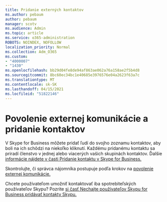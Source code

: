 ```yaml
---
title: Pridanie externých kontaktov
ms.author: pebaum
author: pebaum
manager: scotv
ms.audience: Admin
ms.topic: article
ms.service: o365-administration
ROBOTS: NOINDEX, NOFOLLOW
localization_priority: Normal
ms.collection: Adm_O365
ms.custom:
- "4000007"
- "1430"
ms.openlocfilehash: bb29d04fe8de94af863ae062a76a158ae2f5b4d8
ms.sourcegitcommit: 8bc60ec34bc1e40685e3976576e04a2623f63a7c
ms.translationtype: MT
ms.contentlocale: sk-SK
ms.lasthandoff: 04/15/2021
ms.locfileid: "51822146"
---
```

# <a name="enable-external-communications-and-add-contacts"></a>Povolenie externej komunikácie a pridanie kontaktov

V Skype for Business môžete pridať ľudí do svojho zoznamu kontaktov, aby boli na ich schôdzi na niekoľko kliknutí. Každému pridanému kontaktu sa priradí členstvo v jednej alebo viacerých vašich skupinách kontaktov. Ďalšie [informácie nájdete v časti Pridanie kontaktu v Skype for Business.](https://support.office.com/article/add-a-contact-in-skype-for-business-89338023-2adf-4f5c-90b6-f8b6f72fadd1) 

Skontrolujte, či správca nájomníka postupuje podľa krokov na [povolenie externej komunikácie.](https://docs.microsoft.com/skypeforbusiness/set-up-skype-for-business-online/allow-users-to-contact-external-skype-for-business-users)

Chcete používateľom umožniť kontaktovať iba spotrebiteľských používateľov Skypu? Pozrite [si časť Nechajte používateľov Skypu for Business pridávať kontakty Skypu.](https://docs.microsoft.com/skypeforbusiness/set-up-skype-for-business-online/let-skype-for-business-users-add-skype-contacts) 